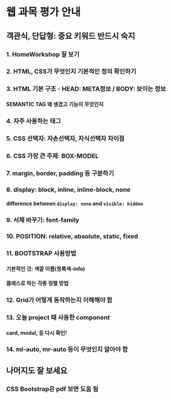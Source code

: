 # 웹 과목 평가 안내

## 객관식, 단답형: 중요 키워드 반드시 숙지

### 1. HomeWorkshop 잘 보기

### 2. HTML, CSS가 무엇인지 기본적인 정의 확인하기

### 3. HTML 기본 구조 - HEAD: META정보 /  BODY: 보이는 정보

#### 	SEMANTIC TAG 왜 생겼고 기능이 무엇인지

### 4. 자주 사용하는 태그 <a> <form> <img>

### 5. CSS 선택자: 자손선택자, 자식선택자 차이점

### 6. CSS 가장 큰 주제: BOX-MODEL

### 7. margin, border, padding 등 구분하기

### 8. display: block, inline, inline-block, none

#### 	difference between `display: none` and `visible: hidden`

### 9. 서체 바꾸기: font-family

### 10. POSITION: relative, absolute, static, fixed

### 11. BOOTSTRAP 사용방법

#### 	기본적인 것: 색깔 이름(청록색-info)

#### 	클래스로 하는 각종 정렬 방법

### 12. Grid가 어떻게 동작하는지 이해해야 함

### 13. 오늘 project 때 사용한 component

#### 	card, modal, 등 다시 확인!

### 14. ml-auto, mr-auto 등이 무엇인지 알아야 함



## 나머지도 잘 보세요

### CSS Bootstrap은 pdf 보면 도움 됨